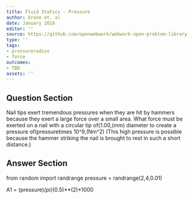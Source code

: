```yaml
---
title: Fluid Statics - Pressure
author: Urone et. al
date: January 2018
editor: ''
source: https://github.com/openwebwork/webwork-open-problem-library
type: ''
tags:
- pressureradius
- force
outcomes:
- TBD
assets: ''
---
```


## Question Section 

Nail tips exert tremendous pressures when they are hit by hammers because they exert a large force over a small area. What force must be exerted on a nail with a circular tip of(1.00,(mm) diameter to create a pressure of(pressuretimes 10^9,(Nm^2) (This high pressure is possible because the hammer striking the nail is brought to rest in such a short distance.)



## Answer Section

from random import randrange
pressure = randrange(2,4,0.01)

A1 = (pressure)*(pi)*(0.5)**(2)*1000